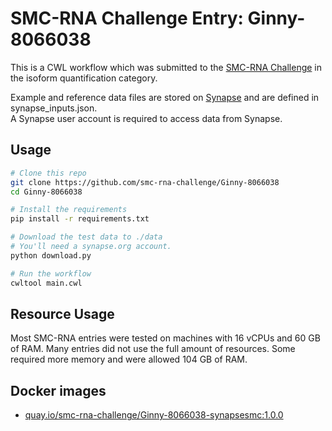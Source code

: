 SMC-RNA Challenge Entry: Ginny-8066038
========================================================

This is a CWL workflow which was submitted to the [SMC-RNA Challenge][smcrna] in the isoform quantification category.

Example and reference data files are stored on [Synapse][data] and are
defined in synapse_inputs.json.  
A Synapse user account is required to access data from Synapse.

Usage
--------------------------------------------------------

```bash
# Clone this repo
git clone https://github.com/smc-rna-challenge/Ginny-8066038
cd Ginny-8066038

# Install the requirements
pip install -r requirements.txt

# Download the test data to ./data
# You'll need a synapse.org account.
python download.py

# Run the workflow
cwltool main.cwl
```

Resource Usage
--------------------------------------------------------

Most SMC-RNA entries were tested on machines with 16 vCPUs and 60 GB of RAM.
Many entries did not use the full amount of resources.
Some required more memory and were allowed 104 GB of RAM.


Docker images
--------------------------------------------------------


- [quay.io/smc-rna-challenge/Ginny-8066038-synapsesmc:1.0.0](https://quay.io/smc-rna-challenge/Ginny-8066038-synapsesmc:1.0.0)






[smcrna]: https://www.synapse.org/#!Synapse:syn2813589/wiki/401435
[data]: https://www.synapse.org/#!Synapse:syn9878794
